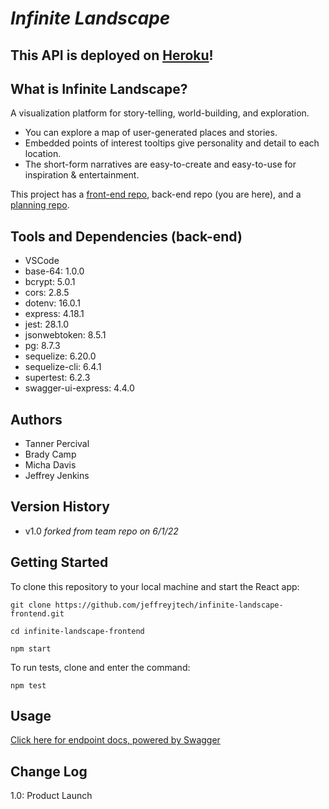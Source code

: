 

# ***Infinite Landscape***

## This API is deployed on [Heroku](https://infinite-landscape-backend.herokuapp.com/)!

## What is Infinite Landscape?

A visualization platform for story-telling, world-building, and exploration.

* You can explore a map of user-generated places and stories.
* Embedded points of interest tooltips give personality and detail to each location.
* The short-form narratives are easy-to-create and easy-to-use for inspiration & entertainment.

This project has a [front-end repo](https://github.com/jeffreyjtech/infinite-landscape), back-end repo (you are here), and a [planning repo](https://github.com/Digital-Dinosaur/documents).

## Tools and Dependencies (back-end)

* VSCode
* base-64: 1.0.0
* bcrypt: 5.0.1
* cors: 2.8.5
* dotenv: 16.0.1
* express: 4.18.1
* jest: 28.1.0
* jsonwebtoken: 8.5.1
* pg: 8.7.3
* sequelize: 6.20.0
* sequelize-cli: 6.4.1
* supertest: 6.2.3
* swagger-ui-express: 4.4.0

## Authors

* Tanner Percival
* Brady Camp
* Micha Davis
* Jeffrey Jenkins

## Version History

* v1.0 *forked from team repo on 6/1/22*

## Getting Started

To clone this repository to your local machine and start the React app:

```ubuntu
git clone https://github.com/jeffreyjtech/infinite-landscape-frontend.git

cd infinite-landscape-frontend

npm start
```

To run tests, clone and enter the command:

```ubuntu
npm test
```

## Usage

[Click here for endpoint docs, powered by Swagger](https://infinite-landscape-backend.herokuapp.com/api-docs)

<!-- ## Data Flow (Frontend, Backend, REST API)

***[Add a clean and clear explanation of what the data flow is. Walk me through it.]***
![Data Flow Diagram](/assets/img/Flowchart.png)

## Data Model

### Overall Project Schema

***[Add a description of your DB schema. Explain the relationships to me.]***
![Database Schema](/assets/img/ERD.png) -->

## Change Log

1.0: Product Launch
